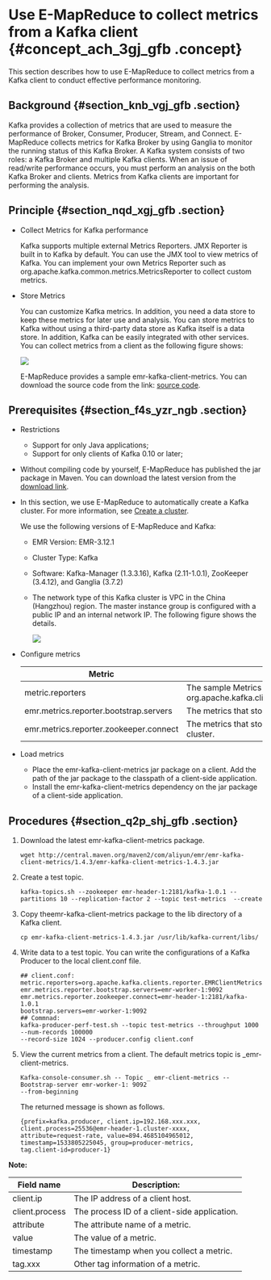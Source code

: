 # Use E-MapReduce to collect metrics from a Kafka client {#concept_ach_3gj_gfb .concept}

This section describes how to use E-MapReduce to collect metrics from a Kafka client to conduct effective performance monitoring.

## Background {#section_knb_vgj_gfb .section}

Kafka provides a collection of metrics that are used to measure the performance of Broker, Consumer, Producer, Stream, and Connect. E-MapReduce collects metrics for Kafka Broker by using Ganglia to monitor the running status of this Kafka Broker. A Kafka system consists of two roles: a Kafka Broker and multiple Kafka clients. When an issue of read/write performance occurs, you must perform an analysis on the both Kafka Broker and clients. Metrics from Kafka clients are important for performing the analysis.

## Principle {#section_nqd_xgj_gfb .section}

-   Collect Metrics for Kafka performance

    Kafka supports multiple external Metrics Reporters. JMX Reporter is built in to Kafka by default. You can use the JMX tool to view metrics of Kafka. You can implement your own Metrics Reporter such as org.apache.kafka.common.metrics.MetricsReporter to collect custom metrics.

-   Store Metrics

    You can customize Kafka metrics. In addition, you need a data store to keep these metrics for later use and analysis. You can store metrics to Kafka without using a third-party data store as Kafka itself is a data store. In addition, Kafka can be easily integrated with other services. You can collect metrics from a client as the following figure shows:

    ![](http://static-aliyun-doc.oss-cn-hangzhou.aliyuncs.com/assets/img/21764/154824025412649_en-US.png)

    E-MapReduce provides a sample emr-kafka-client-metrics. You can download the source code from the link: [source code](https://github.com/aliyun/aliyun-emapreduce-sdk/tree/master-2.x/external/emr-kafka).


## Prerequisites {#section_f4s_yzr_ngb .section}

-   Restrictions
    -   Support for only Java applications;
    -   Support for only clients of Kafka 0.10 or later;
-   Without compiling code by yourself, E-MapReduce has published the jar package in Maven. You can download the latest version from the [download link](http://mvnrepository.com/artifact/com.aliyun.emr/emr-kafka-client-metrics?spm=a2c4e.11153940.blogcont624050.20.24d04bcauktP9S).

-   In this section, we use E-MapReduce to automatically create a Kafka cluster. For more information, see [Create a cluster](../DNemapreduce1883011/EN-US_TP_17840.dita#concept_nrp_154_y2b).

    We use the following versions of E-MapReduce and Kafka:

    -   EMR Version: EMR-3.12.1
    -   Cluster Type: Kafka
    -   Software: Kafka-Manager \(1.3.3.16\), Kafka \(2.11-1.0.1\), ZooKeeper \(3.4.12\), and Ganglia \(3.7.2\)
    -   The network type of this Kafka cluster is VPC in the China \(Hangzhou\) region. The master instance group is configured with a public IP and an internal network IP. The following figure shows the details.

        ![](http://static-aliyun-doc.oss-cn-hangzhou.aliyuncs.com/assets/img/21764/154824025412651_en-US.png)

-   Configure metrics

    |Metric|Description|
    |------|-----------|
    |metric.reporters|The sample Metrics Reporter: org.apache.kafka.clients.reporter.EMRClientMetricsReporter|
    |emr.metrics.reporter.bootstrap.servers|The metrics that stores bootstrap.servers of a Kafka cluster.|
    |emr.metrics.reporter.zookeeper.connect|The metrics that stores Zookeeper addresses of a Kafka cluster.|

-   Load metrics
    -   Place the emr-kafka-client-metrics jar package on a client. Add the path of the jar package to the classpath of a client-side application.
    -   Install the emr-kafka-client-metrics dependency on the jar package of a client-side application.

## Procedures {#section_q2p_shj_gfb .section}

1.  Download the latest emr-kafka-client-metrics package.

    ```
    wget http://central.maven.org/maven2/com/aliyun/emr/emr-kafka-client-metrics/1.4.3/emr-kafka-client-metrics-1.4.3.jar
    ```

2.  Create a test topic.

    ```
    kafka-topics.sh --zookeeper emr-header-1:2181/kafka-1.0.1 --partitions 10 --replication-factor 2 --topic test-metrics  --create
    ```

3.  Copy theemr-kafka-client-metrics package to the lib directory of a Kafka client.

    ```
    cp emr-kafka-client-metrics-1.4.3.jar /usr/lib/kafka-current/libs/
    ```

4.  Write data to a test topic. You can write the configurations of a Kafka Producer to the local client.conf file.

    ```
    ## client.conf:
    metric.reporters=org.apache.kafka.clients.reporter.EMRClientMetricsReporter
    emr.metrics.reporter.bootstrap.servers=emr-worker-1:9092
    emr.metrics.reporter.zookeeper.connect=emr-header-1:2181/kafka-1.0.1
    bootstrap.servers=emr-worker-1:9092
    ## Commnad:
    kafka-producer-perf-test.sh --topic test-metrics --throughput 1000 --num-records 100000 
    --record-size 1024 --producer.config client.conf
    ```

5.  View the current metrics from a client. The default metrics topic is \_emr-client-metrics.

    ```
    Kafka-console-consumer.sh -- Topic _ emr-client-metrics -- Bootstrap-server emr-worker-1: 9092 
    --from-beginning
    ```

    The returned message is shown as follows.

    ```
    {prefix=kafka.producer, client.ip=192.168.xxx.xxx, client.process=25536@emr-header-1.cluster-xxxx, 
    attribute=request-rate, value=894.4685104965012, timestamp=1533805225045, group=producer-metrics, 
    tag.client-id=producer-1}
    ```


**Note:** 

|Field name|Description:|
|----------|------------|
|client.ip|The IP address of a client host.|
|client.process|The process ID of a client-side application.|
|attribute|The attribute name of a metric.|
|value|The value of a metric.|
|timestamp|The timestamp when you collect a metric.|
|tag.xxx|Other tag information of a metric.|

